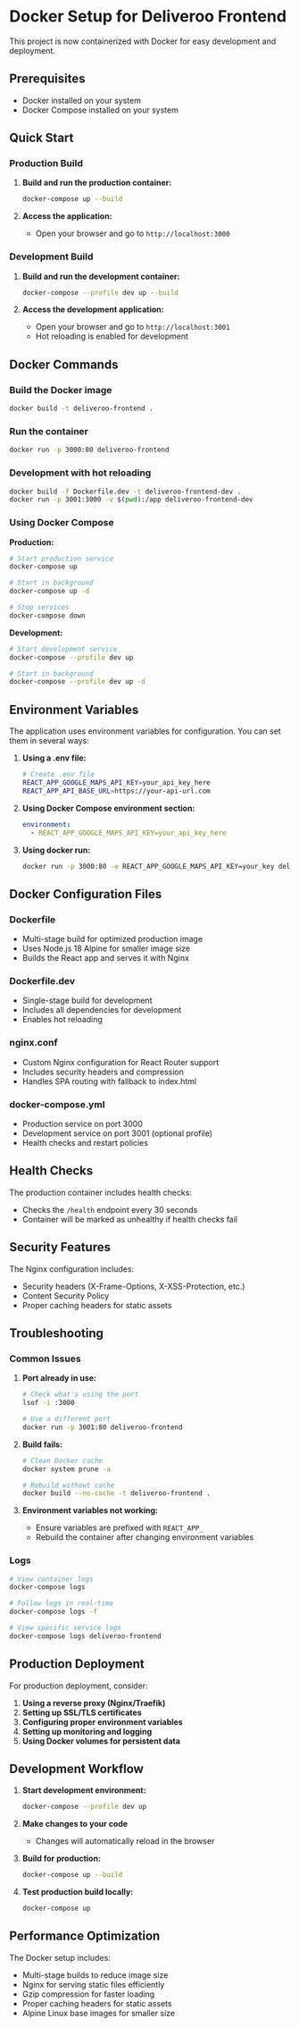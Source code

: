 # Docker Setup for Deliveroo Frontend

This project is now containerized with Docker for easy development and deployment.

## Prerequisites

- Docker installed on your system
- Docker Compose installed on your system

## Quick Start

### Production Build

1. **Build and run the production container:**
   ```bash
   docker-compose up --build
   ```

2. **Access the application:**
   - Open your browser and go to `http://localhost:3000`

### Development Build

1. **Build and run the development container:**
   ```bash
   docker-compose --profile dev up --build
   ```

2. **Access the development application:**
   - Open your browser and go to `http://localhost:3001`
   - Hot reloading is enabled for development

## Docker Commands

### Build the Docker image
```bash
docker build -t deliveroo-frontend .
```

### Run the container
```bash
docker run -p 3000:80 deliveroo-frontend
```

### Development with hot reloading
```bash
docker build -f Dockerfile.dev -t deliveroo-frontend-dev .
docker run -p 3001:3000 -v $(pwd):/app deliveroo-frontend-dev
```

### Using Docker Compose

**Production:**
```bash
# Start production service
docker-compose up

# Start in background
docker-compose up -d

# Stop services
docker-compose down
```

**Development:**
```bash
# Start development service
docker-compose --profile dev up

# Start in background
docker-compose --profile dev up -d
```

## Environment Variables

The application uses environment variables for configuration. You can set them in several ways:

1. **Using a .env file:**
   ```bash
   # Create .env file
   REACT_APP_GOOGLE_MAPS_API_KEY=your_api_key_here
   REACT_APP_API_BASE_URL=https://your-api-url.com
   ```

2. **Using Docker Compose environment section:**
   ```yaml
   environment:
     - REACT_APP_GOOGLE_MAPS_API_KEY=your_api_key_here
   ```

3. **Using docker run:**
   ```bash
   docker run -p 3000:80 -e REACT_APP_GOOGLE_MAPS_API_KEY=your_key deliveroo-frontend
   ```

## Docker Configuration Files

### Dockerfile
- Multi-stage build for optimized production image
- Uses Node.js 18 Alpine for smaller image size
- Builds the React app and serves it with Nginx

### Dockerfile.dev
- Single-stage build for development
- Includes all dependencies for development
- Enables hot reloading

### nginx.conf
- Custom Nginx configuration for React Router support
- Includes security headers and compression
- Handles SPA routing with fallback to index.html

### docker-compose.yml
- Production service on port 3000
- Development service on port 3001 (optional profile)
- Health checks and restart policies

## Health Checks

The production container includes health checks:
- Checks the `/health` endpoint every 30 seconds
- Container will be marked as unhealthy if health checks fail

## Security Features

The Nginx configuration includes:
- Security headers (X-Frame-Options, X-XSS-Protection, etc.)
- Content Security Policy
- Proper caching headers for static assets

## Troubleshooting

### Common Issues

1. **Port already in use:**
   ```bash
   # Check what's using the port
   lsof -i :3000
   
   # Use a different port
   docker run -p 3001:80 deliveroo-frontend
   ```

2. **Build fails:**
   ```bash
   # Clean Docker cache
   docker system prune -a
   
   # Rebuild without cache
   docker build --no-cache -t deliveroo-frontend .
   ```

3. **Environment variables not working:**
   - Ensure variables are prefixed with `REACT_APP_`
   - Rebuild the container after changing environment variables

### Logs

```bash
# View container logs
docker-compose logs

# Follow logs in real-time
docker-compose logs -f

# View specific service logs
docker-compose logs deliveroo-frontend
```

## Production Deployment

For production deployment, consider:

1. **Using a reverse proxy (Nginx/Traefik)**
2. **Setting up SSL/TLS certificates**
3. **Configuring proper environment variables**
4. **Setting up monitoring and logging**
5. **Using Docker volumes for persistent data**

## Development Workflow

1. **Start development environment:**
   ```bash
   docker-compose --profile dev up
   ```

2. **Make changes to your code**
   - Changes will automatically reload in the browser

3. **Build for production:**
   ```bash
   docker-compose up --build
   ```

4. **Test production build locally:**
   ```bash
   docker-compose up
   ```

## Performance Optimization

The Docker setup includes:
- Multi-stage builds to reduce image size
- Nginx for serving static files efficiently
- Gzip compression for faster loading
- Proper caching headers for static assets
- Alpine Linux base images for smaller size 